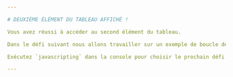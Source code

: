 ```yaml
---

# DEUXIÈME ÉLÉMENT DU TABLEAU AFFICHÉ !

Vous avez réussi à accéder au second élément du tableau.

Dans le défi suivant nous allons travailler sur un exemple de boucle de parcours de tableaux.

Exécutez `javascripting` dans la console pour choisir le prochain défi.

---
```

